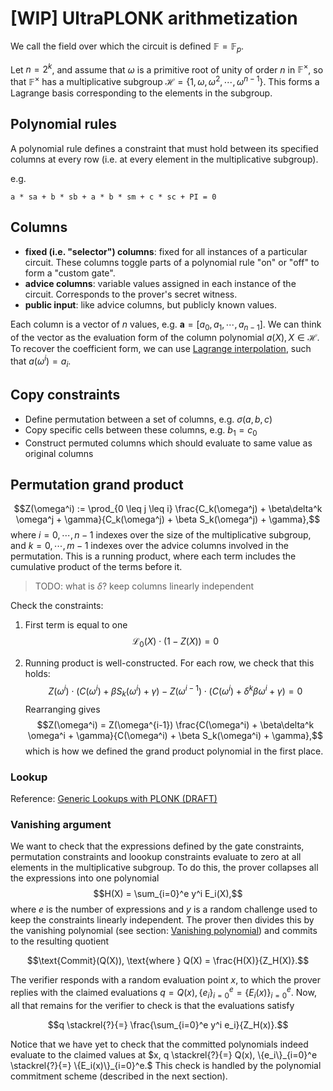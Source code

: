 # [WIP] UltraPLONK arithmetization

We call the field over which the circuit is defined $\mathbb{F} = \mathbb{F}_p$.

Let $n = 2^k$, and assume that $\omega$ is a primitive root of unity of order $n$ in
$\mathbb{F}^\times$, so that $\mathbb{F}^\times$ has a multiplicative subgroup
$\mathcal{H} = \{1, \omega, \omega^2, \cdots, \omega^{n-1}\}$. This forms a Lagrange
basis corresponding to the elements in the subgroup.

## Polynomial rules
A polynomial rule defines a constraint that must hold between its specified columns at
every row (i.e. at every element in the multiplicative subgroup).

e.g.

```text
a * sa + b * sb + a * b * sm + c * sc + PI = 0 
```

## Columns
- **fixed (i.e. "selector") columns**: fixed for all instances of a particular circuit.
  These columns toggle parts of a polynomial rule "on" or "off" to form a "custom gate".
- **advice columns**: variable values assigned in each instance of the circuit.
  Corresponds to the prover's secret witness.
- **public input**: like advice columns, but publicly known values.

Each column is a vector of $n$ values, e.g. $\mathbf{a} = [a_0, a_1, \cdots, a_{n-1}]$. We
can think of the vector as the evaluation form of the column polynomial
$a(X), X \in \mathcal{H}.$ To recover the coefficient form, we can use
[Lagrange interpolation](polynomials.md#lagrange-interpolation), such that
$a(\omega^i) = a_i.$

## Copy constraints
- Define permutation between a set of columns, e.g. $\sigma(a, b, c)$
- Copy specific cells between these columns, e.g. $b_1 = c_0$
- Construct permuted columns which should evaluate to same value as original columns

## Permutation grand product
$$Z(\omega^i) := \prod_{0 \leq j \leq i} \frac{C_k(\omega^j) + \beta\delta^k \omega^j + \gamma}{C_k(\omega^j) + \beta S_k(\omega^j) + \gamma},$$
where $i = 0, \cdots, n-1$ indexes over the size of the multiplicative subgroup, and
$k = 0, \cdots, m-1$ indexes over the advice columns involved in the permutation. This is
a running product, where each term includes the cumulative product of the terms before it.

> TODO: what is $\delta$? keep columns linearly independent

Check the constraints:

1. First term is equal to one
   $$\mathcal{L}_0(X) \cdot (1 - Z(X)) = 0$$

2. Running product is well-constructed. For each row, we check that this holds:
   $$Z(\omega^i) \cdot{(C(\omega^i) + \beta S_k(\omega^i) + \gamma)} - Z(\omega^{i-1}) \cdot{(C(\omega^i) + \delta^k \beta \omega^i + \gamma)} = 0$$
   Rearranging gives 
   $$Z(\omega^i) = Z(\omega^{i-1}) \frac{C(\omega^i) + \beta\delta^k \omega^i + \gamma}{C(\omega^i) + \beta S_k(\omega^i) + \gamma},$$
   which is how we defined the grand product polynomial in the first place.

### Lookup
Reference: [Generic Lookups with PLONK (DRAFT)](/LTPc5f-3S0qNF6MtwD-Tdg?view)

### Vanishing argument
We want to check that the expressions defined by the gate constraints, permutation
constraints and loookup constraints evaluate to zero at all elements in the multiplicative
subgroup. To do this, the prover collapses all the expressions into one polynomial 
$$H(X) = \sum_{i=0}^e y^i E_i(X),$$
where $e$ is the number of expressions and $y$ is a random challenge used to keep the
constraints linearly independent. The prover then divides this by the vanishing polynomial
(see section: [Vanishing polynomial](polynomials.md#vanishing-polynomial)) and commits to
the resulting quotient

$$\text{Commit}(Q(X)), \text{where } Q(X) = \frac{H(X)}{Z_H(X)}.$$

The verifier responds with a random evaluation point $x,$ to which the prover replies with
the claimed evaluations $q = Q(x), \{e_i\}_{i=0}^e = \{E_i(x)\}_{i=0}^e.$ Now, all that
remains for the verifier to check is that the evaluations satisfy

$$q \stackrel{?}{=} \frac{\sum_{i=0}^e y^i e_i}{Z_H(x)}.$$

Notice that we have yet to check that the committed polynomials indeed evaluate to the
claimed values at
$x, q \stackrel{?}{=} Q(x), \{e_i\}_{i=0}^e \stackrel{?}{=} \{E_i(x)\}_{i=0}^e.$
This check is handled by the polynomial commitment scheme (described in the next section).
